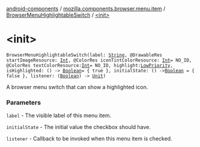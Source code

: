 [android-components](../../index.md) / [mozilla.components.browser.menu.item](../index.md) / [BrowserMenuHighlightableSwitch](index.md) / [&lt;init&gt;](./-init-.md)

# &lt;init&gt;

`BrowserMenuHighlightableSwitch(label: `[`String`](https://kotlinlang.org/api/latest/jvm/stdlib/kotlin/-string/index.html)`, @DrawableRes startImageResource: `[`Int`](https://kotlinlang.org/api/latest/jvm/stdlib/kotlin/-int/index.html)`, @ColorRes iconTintColorResource: `[`Int`](https://kotlinlang.org/api/latest/jvm/stdlib/kotlin/-int/index.html)` = NO_ID, @ColorRes textColorResource: `[`Int`](https://kotlinlang.org/api/latest/jvm/stdlib/kotlin/-int/index.html)` = NO_ID, highlight: `[`LowPriority`](../../mozilla.components.browser.menu/-browser-menu-highlight/-low-priority/index.md)`, isHighlighted: () -> `[`Boolean`](https://kotlinlang.org/api/latest/jvm/stdlib/kotlin/-boolean/index.html)` = { true }, initialState: () -> `[`Boolean`](https://kotlinlang.org/api/latest/jvm/stdlib/kotlin/-boolean/index.html)` = { false }, listener: (`[`Boolean`](https://kotlinlang.org/api/latest/jvm/stdlib/kotlin/-boolean/index.html)`) -> `[`Unit`](https://kotlinlang.org/api/latest/jvm/stdlib/kotlin/-unit/index.html)`)`

A browser menu switch that can show a highlighted icon.

### Parameters

`label` - The visible label of this menu item.

`initialState` - The initial value the checkbox should have.

`listener` - Callback to be invoked when this menu item is checked.